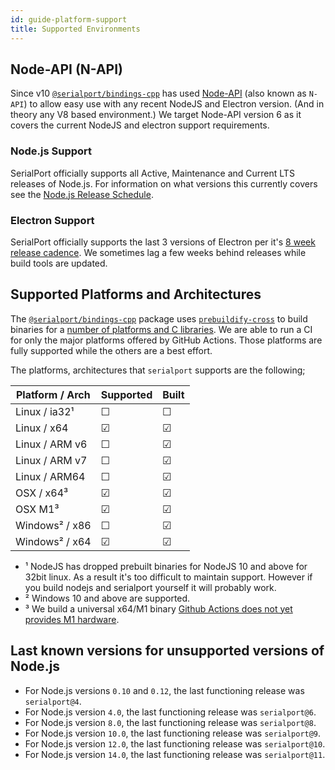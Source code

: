 ```yaml
---
id: guide-platform-support
title: Supported Environments
---
```


## Node-API (N-API)

Since v10 [`@serialport/bindings-cpp`](api-bindings-cpp) has used [Node-API](https://nodejs.org/api/n-api.html) (also known as `N-API`) to allow easy use with any recent NodeJS and Electron version. (And in theory any V8 based environment.) We target Node-API version 6 as it covers the current NodeJS and electron support requirements.

### Node.js Support

SerialPort officially supports all Active, Maintenance and Current LTS releases of Node.js. For information on what versions this currently covers see the [Node.js Release Schedule](https://github.com/nodejs/Release#release-schedule).

### Electron Support

SerialPort officially supports the last 3 versions of Electron per it's [8 week release cadence](https://www.electronjs.org/blog/8-week-cadence). We sometimes lag a few weeks behind releases while build tools are updated.

## Supported Platforms and Architectures

The [`@serialport/bindings-cpp`](api-bindings-cpp) package uses [`prebuildify-cross`](https://www.npmjs.com/package/prebuildify-cross) to build binaries for a [number of platforms and C libraries](https://github.com/prebuild/docker-images#images). We are able to run a CI for only the major platforms offered by GitHub Actions. Those platforms are fully supported while the others are a best effort.

The platforms, architectures that `serialport` supports are the following;

| Platform / Arch | Supported | Built |
|       ---       | --- | --- |
| Linux / ia32¹   |  ☐  |  ☐  |
| Linux / x64     |  ☑  |  ☑  |
| Linux / ARM v6  |  ☐  |  ☑  |
| Linux / ARM v7  |  ☐  |  ☑  |
| Linux / ARM64   |  ☐  |  ☑  |
| OSX / x64³      |  ☑  |  ☑  |
| OSX M1³         |  ☑  |  ☑  |
| Windows² / x86  |  ☐  |  ☑  |
| Windows² / x64  |  ☑  |  ☑  |

- ¹ NodeJS has dropped prebuilt binaries for NodeJS 10 and above for 32bit linux. As a result it's too difficult to maintain support. However if you build nodejs and serialport yourself it will probably work.
- ² Windows 10 and above are supported.
- ³ We build a universal x64/M1 binary [Github Actions does not yet provides M1 hardware](https://github.com/actions/virtual-environments/issues/2187).

## Last known versions for unsupported versions of Node.js

- For Node.js versions `0.10` and `0.12`, the last functioning release was `serialport@4`.
- For Node.js version `4.0`, the last functioning release was `serialport@6`.
- For Node.js version `8.0`, the last functioning release was `serialport@8`.
- For Node.js version `10.0`, the last functioning release was `serialport@9`.
- For Node.js version `12.0`, the last functioning release was `serialport@10`.
- For Node.js version `14.0`, the last functioning release was `serialport@11`.
